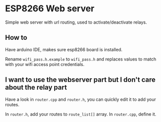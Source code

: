 # ESP8266 Web server

Simple web server with url routing, used to activate/deactivate relays.

## How to

Have arduino IDE, makes sure esp8266 board is installed.

Rename `wifi_pass.h.example` to `wifi_pass.h` and replaces values to match with your wifi access point credentials.

## I want to use the webserver part but I don't care about the relay part

Have a look in `router.cpp` and `router.h`, you can quickly edit it to add your routes.

In `router.h`, add your routes to `route_list[]` array.
In `router.cpp`, define it. 
